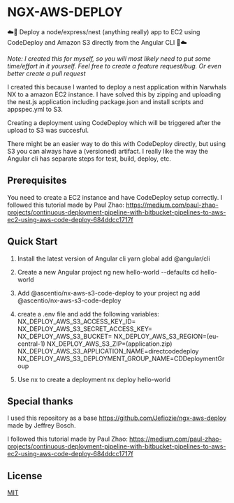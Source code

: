 # NGX-AWS-DEPLOY

☁️🚀 Deploy a node/express/nest (anything really) app to EC2 using CodeDeploy and Amazon S3 directly from the Angular CLI 🚀☁️

_Note: I created this for myself, so you will most likely need to put some time/effort in it yourself. Feel free to create a feature request/bug. Or even better create a pull request_

I created this because I wanted to deploy a nest application within Narwhals NX to a amazon EC2 instance. I have solved this by zipping and uploading the nest.js application including package.json and install scripts and appspec.yml to S3.

Creating a deployment using CodeDeploy which will be triggered after the upload to S3 was succesful.

There might be an easier way to do this with CodeDeploy directly, but using S3 you can always have a (versioned) artifact. I really like the way the Angular cli has separate steps for test, build, deploy, etc.

## Prerequisites

You need to create a EC2 instance and have CodeDeploy setup correctly. I followed this tutorial made by Paul Zhao:
https://medium.com/paul-zhao-projects/continuous-deployment-pipeline-with-bitbucket-pipelines-to-aws-ec2-using-aws-code-deploy-684ddcc1717f

## Quick Start

1. Install the latest version of Angular cli
   yarn global add @angular/cli

2. Create a new Angular project
   ng new hello-world --defaults
   cd hello-world

3. Add @ascentio/nx-aws-s3-code-deploy to your project
   ng add @ascentio/nx-aws-s3-code-deploy

4. create a .env file and add the following variables:
   NX_DEPLOY_AWS_S3_ACCESS_KEY_ID=
   NX_DEPLOY_AWS_S3_SECRET_ACCESS_KEY=
   NX_DEPLOY_AWS_S3_BUCKET=
   NX_DEPLOY_AWS_S3_REGION=(eu-central-1)
   NX_DEPLOY_AWS_S3_ZIP=(application.zip)
   NX_DEPLOY_AWS_S3_APPLICATION_NAME=directcodedeploy
   NX_DEPLOY_AWS_S3_DEPLOYMENT_GROUP_NAME=CDDeploymentGroup

5. Use nx to create a deployment
   nx deploy hello-world

## Special thanks

I used this repository as a base https://github.com/Jefiozie/ngx-aws-deploy made by Jeffrey Bosch.

I followed this tutorial made by Paul Zhao:
https://medium.com/paul-zhao-projects/continuous-deployment-pipeline-with-bitbucket-pipelines-to-aws-ec2-using-aws-code-deploy-684ddcc1717f

## License

[MIT](./LICENSE)
